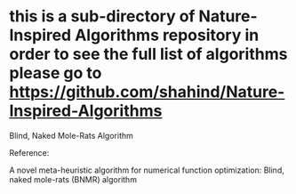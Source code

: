 # this is a sub-directory of Nature-Inspired Algorithms repository in order to see the full list of algorithms please go to https://github.com/shahind/Nature-Inspired-Algorithms

Blind, Naked Mole-Rats Algorithm

Reference:

A novel meta-heuristic algorithm for numerical function optimization: Blind, naked mole-rats (BNMR) algorithm


